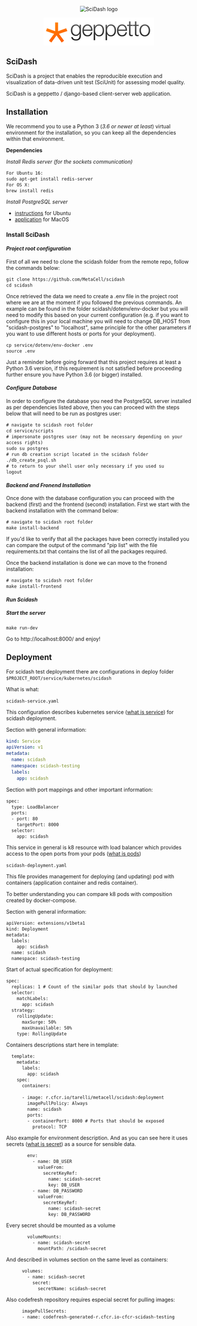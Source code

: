 <p align="center">
  <img src="http://scidash.github.io/assets/scidash-text.png" alt="SciDash logo"/>
</p>
<p align="center">
    <img src="https://github.com/tarelli/bucket/blob/master/geppetto%20logo.png?raw=true" alt="Geppetto logo"/>
</p>

## SciDash

SciDash is a project that enables the reproducible execution and visualization of data-driven unit test (SciUnit) for assessing model quality.

SciDash is a geppetto / django-based client-server web application.

## Installation

We recommend you to use a Python 3 (*3.6 or newer at least*) virtual environment for the installation, so you can keep all the dependencies within that environment.

**Dependencies**

*Install Redis server (for the sockets communication)*
```
For Ubuntu 16:
sudo apt-get install redis-server
For OS X:
brew install redis
```

*Install PostgreSQL server*
- [instructions](https://www.postgresql.org/download/linux/ubuntu/) for Ubuntu
- [application](https://postgresapp.com/) for MacOS

### **Install SciDash**

#### ***Project root configuration***
First of all we need to clone the scidash folder from the remote repo, follow the commands below:

```
git clone https://github.com/MetaCell/scidash
cd scidash
```

Once retrieved the data we need to create a .env file in the project root where we are at the moment if you followed the previous commands.
An example can be found in the folder scidash/dotenv/env-docker but you will need to modify this based on your current configuration (e.g. if you want to configure this in your local machine you will need to change DB_HOST from "scidash-postgres" to "localhost", same principle for the other parameters if you want to use different hosts or ports for your deployment).

```
cp service/dotenv/env-docker .env
source .env
```

Just a reminder before going forward that this project requires at least a Python 3.6 version, if this requirement is not satisfied before proceeding further ensure you have Python 3.6 (or bigger) installed.

#### ***Configure Database***
In order to configure the database you need the PostgreSQL server installed as per dependencies listed above, then you can proceed with the steps below that will need to be run as postgres user:

```
# navigate to scidash root folder
cd service/scripts
# impersonate postgres user (may not be necessary depending on your access rights)
sudo su postgres
# run db creation script located in the scidash folder
./db_create_psql.sh
# to return to your shell user only necessary if you used su
logout
```

#### ***Backend and Fronend Installation***
Once done with the database configuration you can proceed with the backend (first) and the frontend (second) installation.
First we start with the backend installation with the command below:
```
# navigate to scidash root folder
make install-backend
```
If you'd like to verify that all the packages have been correctly installed you can compare the output of the command "pip list" with the file requirements.txt that contains the list of all the packages required.

Once the backend installation is done we can move to the fronend installation:
```
# navigate to scidash root folder
make install-frontend
```

#### ***Run Scidash***

##### Start the server
```
make run-dev
```

Go to http://localhost:8000/ and enjoy!


## Deployment

For scidash test deployment there are configurations in deploy folder `$PROJECT_ROOT/service/kubernetes/scidash`

What is what:

`scidash-service.yaml`

This configuration describes kubernetes service ([what is service](https://kubernetes.io/docs/concepts/services-networking/service/)) for scidash deployment.

Section with general information:

```yaml
kind: Service
apiVersion: v1
metadata:
  name: scidash
  namespace: scidash-testing
  labels:
    app: scidash
```

Section with port mappings and other important information:

```
spec:
  type: LoadBalancer
  ports:
  - port: 80
    targetPort: 8000
  selector:
    app: scidash
```

This service in general is k8 resource with load balancer which provides access to the open ports from your pods ([what is pods](https://kubernetes.io/docs/concepts/workloads/pods/pod/))

`scidash-deployment.yaml`

This file provides management for deploying (and updating) pod with containers (application container and redis container).

To better understanding you can compare k8 pods with composition created by docker-compose.

Section with general information:

```
apiVersion: extensions/v1beta1
kind: Deployment
metadata:
  labels:
    app: scidash
  name: scidash
  namespace: scidash-testing
```

Start of actual specification for deployment:

```
spec:
  replicas: 1 # Count of the similar pods that should by launched
  selector:
    matchLabels:
      app: scidash
  strategy:
    rollingUpdate:
      maxSurge: 50%
      maxUnavailable: 50%
    type: RollingUpdate
```
Containers descriptions start here in template:

```
  template:
    metadata:
      labels:
        app: scidash
    spec:
      containers:

      - image: r.cfcr.io/tarelli/metacell/scidash:deployment
        imagePullPolicy: Always
        name: scidash
        ports:
        - containerPort: 8000 # Ports that should be exposed
          protocol: TCP
```

Also example for environment description. And as you can see here it uses secrets ([what is secret](https://kubernetes.io/docs/concepts/configuration/secret/)) as a source for sensible data.

```
        env:
          - name: DB_USER
            valueFrom:
              secretKeyRef:
                name: scidash-secret
                key: DB_USER
          - name: DB_PASSWORD
            valueFrom:
              secretKeyRef:
                name: scidash-secret
                key: DB_PASSWORD
```
Every secret should be mounted as a volume

```
        volumeMounts:
          - name: scidash-secret
            mountPath: /scidash-secret
```

And described in volumes section on the same level as containers:
```
      volumes:
        - name: scidash-secret
          secret:
            secretName: scidash-secret
```

Also codefresh repository requires especial secret for pulling images:

```
      imagePullSecrets:
      - name: codefresh-generated-r.cfcr.io-cfcr-scidash-testing
```
